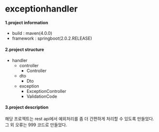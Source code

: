 # exceptionhandler

#### 1.project information
- build : maven(4.0.0) 
- framework : springboot(2.0.2.RELEASE)

#### 2.project structure
- handler
    - controller
        - Controller
    - dto
        - Dto
    - exception
        - ExceptionController
        - ValidationCode
#### 3.project description
해당 프로젝트는 rest api에서 예외처리를 좀 더 간편하게 처리할 수 있도록 만들었다.
그 외 오류는 999 코드로 만들었다.

